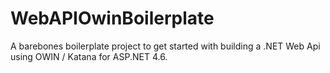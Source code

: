 # WebAPIOwinBoilerplate
A barebones boilerplate project to get started with building a .NET Web Api using OWIN / Katana for ASP.NET 4.6.
